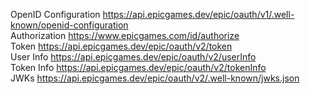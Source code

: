OpenID Configuration	https://api.epicgames.dev/epic/oauth/v1/.well-known/openid-configuration \
Authorization	https://www.epicgames.com/id/authorize \
Token	https://api.epicgames.dev/epic/oauth/v2/token \
User Info	https://api.epicgames.dev/epic/oauth/v2/userInfo \
Token Info	https://api.epicgames.dev/epic/oauth/v2/tokenInfo \
JWKs	https://api.epicgames.dev/epic/oauth/v2/.well-known/jwks.json
